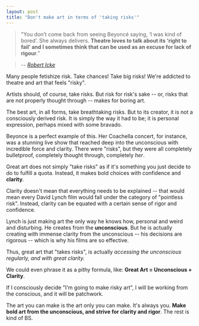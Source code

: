 ```yaml
---
layout: post
title: "Don't make art in terms of 'taking risks'"
---
```

> "You don’t come back from seeing Beyoncé saying, ‘I was kind of bored’. She always delivers. **Theatre loves to talk about its ‘right to fail’ and I sometimes think that can be used as an excuse for lack of rigour**.”

> <cite>-- [Robert Icke](https://www.standard.co.uk/go/london/theatre/robert-icke-on-getting-hate-mail-why-mary-stuart-is-like-the-brexit-vote-and-ending-boredom-in-a3723841.html)</cite>

Many people fetishize risk. Take chances! Take big risks! We're addicted to theatre and art that feels "risky".

Artists should, of course, take risks. But risk for risk's sake -- or, risks that are not properly thought through -- makes for boring art.

The best art, in all forms, take breathtaking risks. But to its creator, it is not a consciously derived risk. It is simply the way it had to be; it is personal expression, perhaps mixed with some bravado.

Beyonce is a perfect example of this. Her Coachella concert, for instance, was a stunning live show that reached deep into the unconscious with incredible force and clarity. There were "risks", but they were all completely bulletproof, completely thought through, completely *her*.  

Great art does not simply "take risks" as if it's something you just decide to do to fulfill a quota. Instead, it makes bold choices with confidence and **clarity**.

Clarity doesn't mean that everything needs to be explained -- that would mean every David Lynch film would fall under the category of "pointless risk". Instead, clarity can be equated with a certain sense of rigor and confidence.

Lynch is just making art the only way he knows how, personal and weird and disturbing. He creates from the **unconscious**. But he is actually creating with immense clarity from the unconscious -- his decisions are rigorous -- which is why his films are so effective.

Thus, great art that "takes risks", is actually *accessing the unconscious regularly, and with great clarity.*

We could even phrase it as a pithy formula, like: **Great Art = Unconscious + Clarity**.

If I consciously decide "I'm going to make risky art", I will be working from the conscious, and it will be patchwork.

The art you can make is the art only you can make. It's always you. **Make bold art from the unconscious, and strive for clarity and rigor**. The rest is kind of BS.
